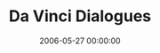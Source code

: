 ---
layout: series
series: "Da Vinci Dialogues"
permalink: "/da-vinci-dialogues/"
title: "Da Vinci Dialogues"
date: 2006-05-27 00:00:00
endDate: 2006-06-10 00:00:00
description: "The recent Da Vinci Code phenomenon has made all kinds of news, and stirred up all kinds of controversy.  While were not here to slam the book or blast the new movie, the Da Vinci Code does raise a lot of great questions worthy of consideration.  This three-week series explores many of the questions and conspiracy theories surrounding Jesus, the church, the Bible and its purpose, context and reliability."
src: "http://s3.amazonaws.com/crossroads-media/images/DaVinci_SignFinal.jpg"
---